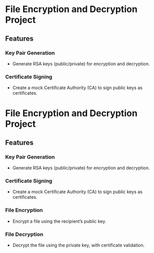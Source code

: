 # File Encryption and Decryption Project

## Features

### Key Pair Generation
- Generate RSA keys (public/private) for encryption and decryption.

### Certificate Signing
- Create a mock Certificate Authority (CA) to sign public keys as certificates.

# File Encryption and Decryption Project

## Features

### Key Pair Generation
- Generate RSA keys (public/private) for encryption and decryption.

### Certificate Signing
- Create a mock Certificate Authority (CA) to sign public keys as certificates.

### File Encryption
- Encrypt a file using the recipient’s public key.

### File Decryption
- Decrypt the file using the private key, with certificate validation.

